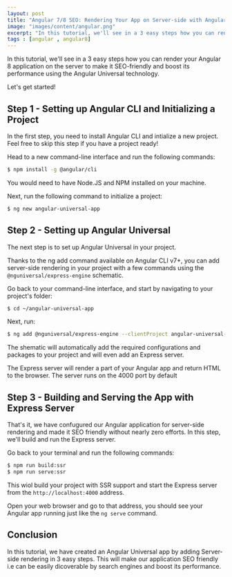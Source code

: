 ```yaml
---
layout: post
title: "Angular 7/8 SEO: Rendering Your App on Server-side with Angular Universal"
image: "images/content/angular.png"
excerpt: "In this tutorial, we'll see in a 3 easy steps how you can render your Angular 8 application on the server to make it SEO-friendly and boost its performance using the Angular Universal technology" 
tags : [angular , angular8] 
---
```



In this tutorial, we'll see in a 3 easy steps how you can render your Angular 8 application on the server to make it SEO-friendly and boost its performance using the Angular Universal technology.

Let's get started!

## Step 1 - Setting up Angular CLI and Initializing a Project

In the first step, you need to install Angular CLI and intialize a new project. Feel free to skip this step if you have a project ready! 

Head to a new command-line interface and run the following commands:

```bash
$ npm install -g @angular/cli
```

You would need to have Node.JS and NPM installed on your machine.

Next, run the following command to initialize a project:

```bash
$ ng new angular-universal-app
```

## Step 2 - Setting up Angular Universal 

The next step is to set up Angular Universal in your project.

Thanks to the ng add command available on Angular CLI v7+, you can add server-side rendering in your project with a few commands using the  `@nguniversal/express-engine` schematic.

Go back to your command-line interface, and start by navigating to your project's folder:

```bash
$ cd ~/angular-universal-app
```

Next, run:

```bash 
$ ng add @nguniversal/express-engine --clientProject angular-universal-app
```

The shematic will automatically add the required configurations and packages to your project and will even add an Express server. 

The Express server will render a part of your Angular app and return HTML to the browser. The server runs on the 4000 port by default

## Step 3 - Building and Serving the App with Express Server

That's it, we have confugured our Angular application for server-side rendering and made it SEO friendly without nearly zero efforts. In this step, we'll build and run the Express server. 

Go back to your terminal and run the following commands:

```bash
$ npm run build:ssr 
$ npm run serve:ssr
```

This wiol build your project with SSR support and start the Express server from the `http://localhost:4000` address. 

Open your web browser and go to that address, you should see your Angular app running just like the `ng serve` command.

## Conclusion

In this tutorial, we have created an Angular Universal app by adding Server-side rendering in 3 easy steps. This will make our application SEO friendly i.e can be easily dicoverable by search engines and boost its performance. 